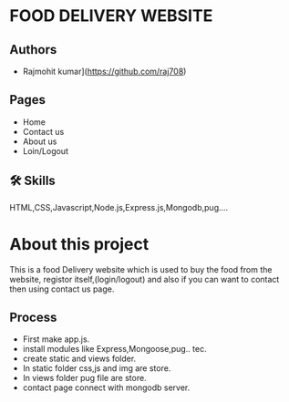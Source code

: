 # FOOD DELIVERY WEBSITE




## Authors

- Rajmohit kumar](https://github.com/raj708)



## Pages

- Home
- Contact us
- About us
- Loin/Logout


## 🛠 Skills
HTML,CSS,Javascript,Node.js,Express.js,Mongodb,pug....


# About this project 

This is a food Delivery website which is used to buy the food from the website, registor itself,(login/logout) and also if you can want to contact then using contact us page.
## Process

- First make app.js.
-  install modules like Express,Mongoose,pug.. tec.
-  create static and views folder.
- In static folder css,js and img are store.
- In views folder pug file are store.
- contact page connect with mongodb server.
